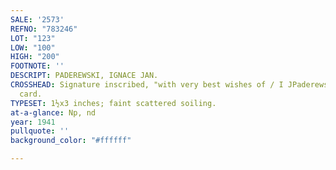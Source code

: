```yaml
---
SALE: '2573'
REFNO: "783246"
LOT: "123"
LOW: "100"
HIGH: "200"
FOOTNOTE: ''
DESCRIPT: PADEREWSKI, IGNACE JAN.
CROSSHEAD: Signature inscribed, "with very best wishes of / I JPaderewski," on a small
  card.
TYPESET: 1½x3 inches; faint scattered soiling.
at-a-glance: Np, nd
year: 1941
pullquote: ''
background_color: "#ffffff"

---
```


